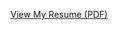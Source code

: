 


[View My Resume (PDF)](https://drive.google.com/file/d/1NkJm1hK36GePExkJrHTH0Cvys-sObH3t/view?usp=sharing)
